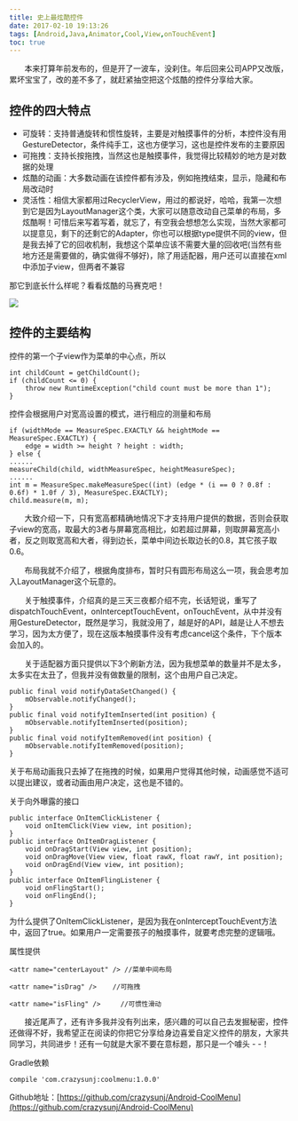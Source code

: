 ```yaml
---
title: 史上最炫酷控件
date: 2017-02-10 19:13:26
tags: [Android,Java,Animator,Cool,View,onTouchEvent]
toc: true
---
```


&nbsp;&nbsp;&nbsp;&nbsp;&nbsp;&nbsp;&nbsp;本来打算年前发布的，但是开了一波车，没刹住。年后回来公司APP又改版，累坏宝宝了，改的差不多了，就赶紧抽空把这个炫酷的控件分享给大家。

## 控件的四大特点

* 可旋转：支持普通旋转和惯性旋转，主要是对触摸事件的分析，本控件没有用GestureDetector，条件纯手工，这也方便学习，这也是控件发布的主要原因
* 可拖拽：支持长按拖拽，当然这也是触摸事件，我觉得比较精妙的地方是对数据的处理
* 炫酷的动画：大多数动画在该控件都有涉及，例如拖拽结束，显示，隐藏和布局改动时
* 灵活性：相信大家都用过RecyclerView，用过的都说好，哈哈，我第一次想到它是因为LayoutManager这个类，大家可以随意改动自己菜单的布局，多炫酷啊！可惜后来写着写着，就忘了，有空我会想想怎么实现，当然大家都可以提意见，剩下的还剩它的Adapter，你也可以根据type提供不同的view，但是我去掉了它的回收机制，我想这个菜单应该不需要大量的回收吧(当然有些地方还是需要做的，确实做得不够好)，除了用适配器，用户还可以直接在xml中添加子view，但两者不兼容

那它到底长什么样呢？看看炫酷的马赛克吧！
<!--more-->
![](/img/coolmenu1.gif)

## 控件的主要结构

控件的第一个子view作为菜单的中心点，所以

```
int childCount = getChildCount();
if (childCount <= 0) {
    throw new RuntimeException("child count must be more than 1");
}
```

控件会根据用户对宽高设置的模式，进行相应的测量和布局

```
if (widthMode == MeasureSpec.EXACTLY && heightMode == MeasureSpec.EXACTLY) {
    edge = width >= height ? height : width;
} else {
......
measureChild(child, widthMeasureSpec, heightMeasureSpec);
......
int m = MeasureSpec.makeMeasureSpec((int) (edge * (i == 0 ? 0.8f : 0.6f) * 1.0f / 3), MeasureSpec.EXACTLY);
child.measure(m, m);
```

&nbsp;&nbsp;&nbsp;&nbsp;&nbsp;&nbsp;&nbsp;大致介绍一下，只有宽高都精确地情况下才支持用户提供的数据，否则会获取子view的宽高，取最大的3者与屏幕宽高相比，如若超过屏幕，则取屏幕宽高小者，反之则取宽高和大者，得到边长，菜单中间边长取边长的0.8，其它孩子取0.6。

&nbsp;&nbsp;&nbsp;&nbsp;&nbsp;&nbsp;&nbsp;布局我就不介绍了，根据角度排布，暂时只有圆形布局这么一项，我会思考加入LayoutManager这个玩意的。

&nbsp;&nbsp;&nbsp;&nbsp;&nbsp;&nbsp;&nbsp;关于触摸事件，介绍真的是三天三夜都介绍不完，长话短说，重写了dispatchTouchEvent，onInterceptTouchEvent，onTouchEvent，从中并没有用GestureDetector，既然是学习，我就没用了，越是好的API，越是让人不想去学习，因为太方便了，现在这版本触摸事件没有考虑cancel这个条件，下个版本会加入的。

&nbsp;&nbsp;&nbsp;&nbsp;&nbsp;&nbsp;&nbsp;关于适配器方面只提供以下3个刷新方法，因为我想菜单的数量并不是太多，太多实在太丑了，但我并没有做数量的限制，这个由用户自己决定。

```
public final void notifyDataSetChanged() {
    mObservable.notifyChanged();
}
public final void notifyItemInserted(int position) {
    mObservable.notifyItemInserted(position);
}
public final void notifyItemRemoved(int position) {
    mObservable.notifyItemRemoved(position);
}
```

关于布局动画我只去掉了在拖拽的时候，如果用户觉得其他时候，动画感觉不适可以提出建议，或者动画由用户决定，这也是不错的。

关于向外曝露的接口

```
public interface OnItemClickListener {
    void onItemClick(View view, int position);
}
public interface OnItemDragListener {
    void onDragStart(View view, int position);
    void onDragMove(View view, float rawX, float rawY, int position);
    void onDragEnd(View view, int position);
}
public interface OnItemFlingListener {
    void onFlingStart();
    void onFlingEnd();
}
```

为什么提供了OnItemClickListener，是因为我在onInterceptTouchEvent方法中，返回了true。如果用户一定需要孩子的触摸事件，就要考虑完整的逻辑哦。

属性提供

```
<attr name="centerLayout" /> //菜单中间布局

<attr name="isDrag" />    //可拖拽

<attr name="isFling" />     //可惯性滑动
```

&nbsp;&nbsp;&nbsp;&nbsp;&nbsp;&nbsp;&nbsp;接近尾声了，还有许多我并没有列出来，感兴趣的可以自己去发掘秘密，控件还做得不好，我希望正在阅读的你把它分享给身边喜爱自定义控件的朋友，大家共同学习，共同进步！还有一句就是大家不要在意标题，那只是一个噱头 - -！

Gradle依赖

```
compile 'com.crazysunj:coolmenu:1.0.0'
```

Github地址：[https://github.com/crazysunj/Android-CoolMenu](https://github.com/crazysunj/Android-CoolMenu)

